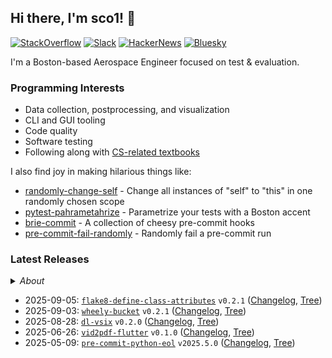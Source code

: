 ## Hi there, I'm sco1! 👋
[![StackOverflow](https://img.shields.io/badge/StackOverflow-sco1-F58025?logo=stackoverflow)](https://stackoverflow.com/users/2748311/excaza)
[![Slack](https://img.shields.io/badge/Boston%20Python-sco1-4A154B?logo=slack)](https://join.slack.com/t/bostonpython/shared_invite/zt-tnds065z-Ec_9XymfQFiPIVGXynyCjg)
[![HackerNews](https://img.shields.io/badge/HackerNews-sco1-F0652F?logo=stackoverflow)](https://news.ycombinator.com/user?id=sco1)
[![Bluesky](https://img.shields.io/badge/Bluesky-@sco1.bsky.social-brightgreen?logo=bluesky)](https://bsky.app/profile/sco1.bsky.social)

I'm a Boston-based Aerospace Engineer focused on test & evaluation.

### Programming Interests
* Data collection, postprocessing, and visualization
* CLI and GUI tooling
* Code quality
* Software testing
* Following along with [CS-related textbooks](https://github.com/sco1/sco1/blob/master/reading_list.md)

I also find joy in making hilarious things like:
* [randomly-change-self](https://github.com/sco1/randomly-change-self) - Change all instances of "self" to "this" in one randomly chosen scope
* [pytest-pahrametahrize](https://github.com/sco1/pytest-pahrametahrize) - Parametrize your tests with a Boston accent 
* [brie-commit](https://github.com/sco1/brie-commit) - A collection of cheesy pre-commit hooks
* [pre-commit-fail-randomly](https://github.com/sco1/pre-commit-fail-randomly) - Randomly fail a pre-commit run

### Latest Releases
<details>
  <summary><i>About</i></summary>

This section is powered by [`readme-rel`](https://github.com/sco1/readme-rel) and [`cog`](https://github.com/nedbat/cog) running [via CI](https://github.com/sco1/sco1/blob/master/.github/workflows/update_rel.yml). Updates are scheduled daily at 1400 UTC.

Inspired by Simon Willinson's [*Building a self-updating profile README for GitHub*](https://simonwillison.net/2020/Jul/10/self-updating-profile-readme/).
</details>

<!-- [[[cog
import datetime as dt

import cog
from readme_rel.main import n_recent_releases, render_repos

rendered = render_repos(n_recent_releases())
cog.out(f"{rendered}")
]]] -->
* 2025-09-05: [`flake8-define-class-attributes`](https://github.com/sco1/flake8-define-class-attributes) `v0.2.1` ([Changelog](https://github.com/sco1/flake8-define-class-attributes/releases/tag/v0.2.1), [Tree](https://github.com/sco1/flake8-define-class-attributes/tree/v0.2.1))  
* 2025-09-03: [`wheely-bucket`](https://github.com/sco1/wheely-bucket) `v0.2.1` ([Changelog](https://github.com/sco1/wheely-bucket/releases/tag/v0.2.1), [Tree](https://github.com/sco1/wheely-bucket/tree/v0.2.1))  
* 2025-08-28: [`dl-vsix`](https://github.com/sco1/dl-vsix) `v0.2.0` ([Changelog](https://github.com/sco1/dl-vsix/releases/tag/v0.2.0), [Tree](https://github.com/sco1/dl-vsix/tree/v0.2.0))  
* 2025-06-26: [`vid2pdf-flutter`](https://github.com/sco1/vid2pdf-flutter) `v0.1.0` ([Changelog](https://github.com/sco1/vid2pdf-flutter/releases/tag/v0.1.0), [Tree](https://github.com/sco1/vid2pdf-flutter/tree/v0.1.0))  
* 2025-05-09: [`pre-commit-python-eol`](https://github.com/sco1/pre-commit-python-eol) `v2025.5.0` ([Changelog](https://github.com/sco1/pre-commit-python-eol/releases/tag/v2025.5.0), [Tree](https://github.com/sco1/pre-commit-python-eol/tree/v2025.5.0))  
<!-- [[[end]]] -->
